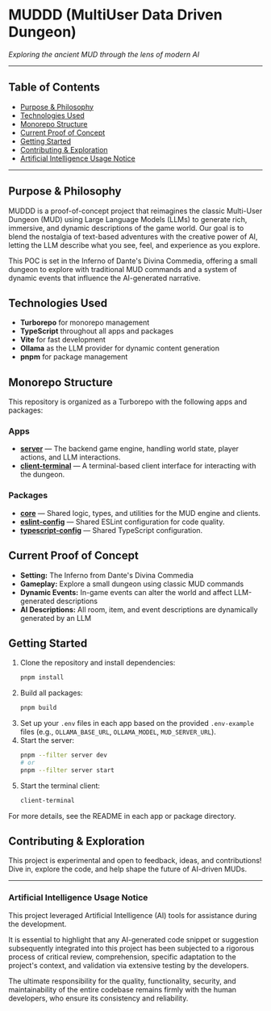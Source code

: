 # MUDDD (MultiUser Data Driven Dungeon)

_Exploring the ancient MUD through the lens of modern AI_

---

## Table of Contents

- [Purpose & Philosophy](#purpose--philosophy)
- [Technologies Used](#technologies-used)
- [Monorepo Structure](#monorepo-structure)
- [Current Proof of Concept](#current-proof-of-concept)
- [Getting Started](#getting-started)
- [Contributing & Exploration](#contributing--exploration)
- [Artificial Intelligence Usage Notice](#artificial-intelligence-usage-notice)

---

## Purpose & Philosophy

MUDDD is a proof-of-concept project that reimagines the classic Multi-User Dungeon (MUD) using Large Language Models (LLMs) to generate rich, immersive, and dynamic descriptions of the game world. Our goal is to blend the nostalgia of text-based adventures with the creative power of AI, letting the LLM describe what you see, feel, and experience as you explore.

This POC is set in the Inferno of Dante's Divina Commedia, offering a small dungeon to explore with traditional MUD commands and a system of dynamic events that influence the AI-generated narrative.

## Technologies Used

- **Turborepo** for monorepo management
- **TypeScript** throughout all apps and packages
- **Vite** for fast development
- **Ollama** as the LLM provider for dynamic content generation
- **pnpm** for package management

## Monorepo Structure

This repository is organized as a Turborepo with the following apps and packages:

### Apps

- [**server**](./apps/server) — The backend game engine, handling world state, player actions, and LLM interactions.
- [**client-terminal**](./apps/client-terminal) — A terminal-based client interface for interacting with the dungeon.

### Packages

- [**core**](./packages/core) — Shared logic, types, and utilities for the MUD engine and clients.
- [**eslint-config**](./packages/eslint-config) — Shared ESLint configuration for code quality.
- [**typescript-config**](./packages/typescript-config) — Shared TypeScript configuration.

## Current Proof of Concept

- **Setting:** The Inferno from Dante's Divina Commedia
- **Gameplay:** Explore a small dungeon using classic MUD commands
- **Dynamic Events:** In-game events can alter the world and affect LLM-generated descriptions
- **AI Descriptions:** All room, item, and event descriptions are dynamically generated by an LLM

## Getting Started

1. Clone the repository and install dependencies:
   ```sh
   pnpm install
   ```
2. Build all packages:
   ```sh
   pnpm build
   ```
3. Set up your `.env` files in each app based on the provided `.env-example` files (e.g., `OLLAMA_BASE_URL`, `OLLAMA_MODEL`, `MUD_SERVER_URL`).
4. Start the server:
   ```sh
   pnpm --filter server dev
   # or
   pnpm --filter server start
   ```
5. Start the terminal client:
   ```sh
   client-terminal
   ```

For more details, see the README in each app or package directory.

## Contributing & Exploration

This project is experimental and open to feedback, ideas, and contributions! Dive in, explore the code, and help shape the future of AI-driven MUDs.

---

### Artificial Intelligence Usage Notice

This project leveraged Artificial Intelligence (AI) tools for assistance during the development.

It is essential to highlight that any AI-generated code snippet or suggestion subsequently integrated into this project has been subjected to a rigorous process of critical review, comprehension, specific adaptation to the project's context, and validation via extensive testing by the developers.

The ultimate responsibility for the quality, functionality, security, and maintainability of the entire codebase remains firmly with the human developers, who ensure its consistency and reliability.
